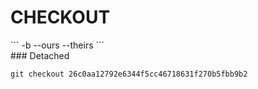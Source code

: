 # CHECKOUT

<section>
```
-b
--ours
--theirs
```
</section>

<section>
### Detached

```
git checkout 26c0aa12792e6344f5cc46718631f270b5fbb9b2
```
</section>